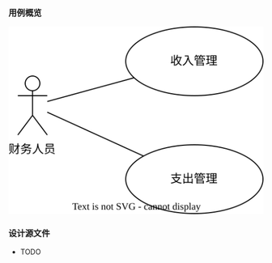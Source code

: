 ### 用例概览
![用例概览](../../../business/_media/usecase-overview/usecase-financestaff-overview.svg)

### 设计源文件
- TODO
